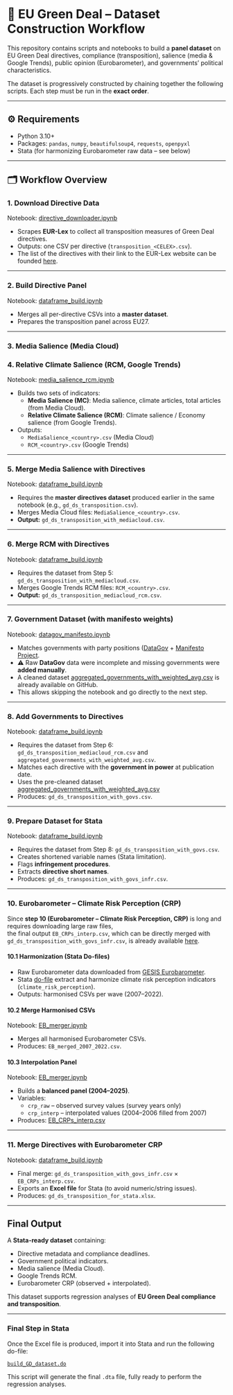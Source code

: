 # 📘 EU Green Deal – Dataset Construction Workflow  

This repository contains scripts and notebooks to build a **panel dataset** on EU Green Deal directives, compliance (transposition), salience (media & Google Trends), public opinion (Eurobarometer), and governments’ political characteristics.  

The dataset is progressively constructed by chaining together the following scripts. Each step must be run in the **exact order**.  

---

## ⚙️ **Requirements**  
- Python 3.10+  
- Packages: `pandas`, `numpy`, `beautifulsoup4`, `requests`, `openpyxl`  
- Stata (for harmonizing Eurobarometer raw data – see below)  

---

## 🗂 **Workflow Overview**  

### 1. **Download Directive Data**  
Notebook: [directive_downloader.ipynb](https://github.com/Nico75013/european-green-deal-compliance/blob/main/code/python%20scripts/directive_downloader.ipynb)
- Scrapes **EUR-Lex** to collect all transposition measures of Green Deal directives.  
- Outputs: one CSV per directive (`transposition_<CELEX>.csv`).
- The list of the directives with their link to the EUR-Lex website can be founded [here](https://github.com/Nico75013/european-green-deal-compliance/blob/main/data/EU%20Directives.md).

---

### 2. **Build Directive Panel**  
Notebook: [dataframe_build.ipynb](https://github.com/Nico75013/european-green-deal-compliance/blob/main/code/python%20scripts/dataframe_build.ipynb)
- Merges all per-directive CSVs into a **master dataset**.  
- Prepares the transposition panel across EU27.  

---

### 3. **Media Salience (Media Cloud)**  
### 4. **Relative Climate Salience (RCM, Google Trends)**  
Notebook: [media_salience_rcm.ipynb](https://github.com/Nico75013/european-green-deal-compliance/blob/main/code/python%20scripts/media_salience_rcm.ipynb) 
- Builds two sets of indicators:  
  - **Media Salience (MC)**: Media salience, climate articles, total articles (from Media Cloud).  
  - **Relative Climate Salience (RCM)**: Climate salience / Economy salience (from Google Trends).  
- Outputs:  
  - `MediaSalience_<country>.csv` (Media Cloud)  
  - `RCM_<country>.csv` (Google Trends)
    
---
### 5. **Merge Media Salience with Directives**  
Notebook: [dataframe_build.ipynb](https://github.com/Nico75013/european-green-deal-compliance/blob/main/code/python%20scripts/dataframe_build.ipynb)
- Requires the **master directives dataset** produced earlier in the same notebook (e.g., `gd_ds_transposition.csv`).  
- Merges Media Cloud files: `MediaSalience_<country>.csv`.  
- **Output:** `gd_ds_transposition_with_mediacloud.csv`.

---

### 6. **Merge RCM with Directives**  
Notebook: [dataframe_build.ipynb](https://github.com/Nico75013/european-green-deal-compliance/blob/main/code/python%20scripts/dataframe_build.ipynb)
- Requires the dataset from Step 5: `gd_ds_transposition_with_mediacloud.csv`.  
- Merges Google Trends RCM files: `RCM_<country>.csv`.  
- **Output:** `gd_ds_transposition_mediacloud_rcm.csv`.

---

### 7. **Government Dataset (with manifesto weights)**  
Notebook: [datagov_manifesto.ipynb](https://github.com/Nico75013/european-green-deal-compliance/blob/main/code/python%20scripts/datagov_manifesto.ipynb) 
- Matches governments with party positions ([DataGov](https://parlgov.fly.dev/) + [Manifesto Project](https://manifesto-project.wzb.eu/datasets/MPDS2025a).  
- ⚠️ Raw **DataGov** data were incomplete and missing governments were **added manually**.  
- A cleaned dataset [aggregated_governments_with_weighted_avg.csv](https://github.com/Nico75013/european-green-deal-compliance/blob/main/data/aggregated_governments_with_weighted_avg.csv) is already available on GitHub.
- This allows skipping the notebook and go directly to the next step.  

---

### 8. **Add Governments to Directives**  
Notebook: [dataframe_build.ipynb](https://github.com/Nico75013/european-green-deal-compliance/blob/main/code/python%20scripts/dataframe_build.ipynb)
- Requires the dataset from Step 6: `gd_ds_transposition_mediacloud_rcm.csv` and `aggregated_governments_with_weighted_avg.csv`.  
- Matches each directive with the **government in power** at publication date.  
- Uses the pre-cleaned dataset [aggregated_governments_with_weighted_avg.csv]([https://github.com/USERNAME/REPO/blob/main/data/aggregated_governments_with_weighted_avg.csv](https://github.com/Nico75013/european-green-deal-compliance/blob/main/data/aggregated_governments_with_weighted_avg.csv)) 
- Produces: `gd_ds_transposition_with_govs.csv`.  

---

### 9. **Prepare Dataset for Stata**  
Notebook: [dataframe_build.ipynb](https://github.com/Nico75013/european-green-deal-compliance/blob/main/code/python%20scripts/dataframe_build.ipynb)
- Requires the dataset from Step 8: `gd_ds_transposition_with_govs.csv`.
- Creates shortened variable names (Stata limitation).  
- Flags **infringement procedures**.  
- Extracts **directive short names**.  
- Produces: `gd_ds_transposition_with_govs_infr.csv`.  

---

### 10. **Eurobarometer – Climate Risk Perception (CRP)**  
Since **step 10 (Eurobarometer – Climate Risk Perception, CRP)** is long and requires downloading large raw files,  
the final output `EB_CRPs_interp.csv`, which can be directly merged with `gd_ds_transposition_with_govs_infr.csv`, 
is already available [here](https://github.com/Nico75013/european-green-deal-compliance/blob/main/data/EB_CRPs_interp.csv).

#### 10.1 Harmonization (Stata Do-files)  
- Raw Eurobarometer data downloaded from [GESIS Eurobarometer](https://www.gesis.org/en/eurobarometer-data-service/survey-series/topics#:~:text=Natural,-Resources%3A%20Energy).  
- Stata [do-file](https://github.com/Nico75013/european-green-deal-compliance/blob/main/code/do%20files/eurobarometer_harmonization.do) extract and harmonize climate risk perception indicators (`climate_risk_perception`).  
- Outputs: harmonised CSVs per wave (2007–2022).  

#### 10.2 Merge Harmonised CSVs  
Notebook: [EB_merger.ipynb](https://github.com/Nico75013/european-green-deal-compliance/blob/main/code/python%20scripts/EB_merger.ipynb) 
- Merges all harmonised Eurobarometer CSVs.  
- Produces: `EB_merged_2007_2022.csv`.  

#### 10.3 Interpolation Panel  
Notebook: [EB_merger.ipynb](https://github.com/Nico75013/european-green-deal-compliance/blob/main/code/python%20scripts/EB_merger.ipynb) 
- Builds a **balanced panel (2004–2025)**.  
- Variables:  
  - `crp_raw` – observed survey values (survey years only)  
  - `crp_interp` – interpolated values (2004–2006 filled from 2007)  
- Produces: [EB_CRPs_interp.csv](https://github.com/Nico75013/european-green-deal-compliance/blob/main/data/EB_CRPs_interp.csv)

---

### 11. **Merge Directives with Eurobarometer CRP**  
Notebook: [dataframe_build.ipynb](https://github.com/Nico75013/european-green-deal-compliance/blob/main/code/python%20scripts/dataframe_build.ipynb)
- Final merge: `gd_ds_transposition_with_govs_infr.csv` × `EB_CRPs_interp.csv`.  
- Exports an **Excel file** for Stata (to avoid numeric/string issues).  
- Produces: `gd_ds_transposition_for_stata.xlsx`.  

---

## Final Output  
A **Stata-ready dataset** containing:  
- Directive metadata and compliance deadlines.  
- Government political indicators.  
- Media salience (Media Cloud).  
- Google Trends RCM.  
- Eurobarometer CRP (observed + interpolated).  

This dataset supports regression analyses of **EU Green Deal compliance and transposition**.  

---

### Final Step in Stata  
Once the Excel file is produced, import it into Stata and run the following do-file:  

[`build_GD_dataset.do`](https://github.com/Nico75013/european-green-deal-compliance/blob/main/code/do%20files/build_GD_dataset.do)  

This script will generate the final `.dta` file, fully ready to perform the regression analyses.  
